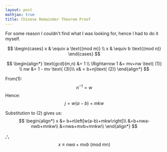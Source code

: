 ```yaml
---
layout: post
mathjax: true
title: Chinese Remainder Theorem Proof
---
```


For some reason I couldn't find what I was looking for, hence I had to do it myself.

$$
\begin{cases}
x  & \equiv a \text{(mod m)} \\
x  & \equiv b \text{(mod n)}
\end{cases} 
$$

$$
\begin{align*}
\text{gcd}(m,n) &= 1  \\
\Rightarrow 1 &= mv+nw \text{ (1)} \\
nw &= 1 - mv \text{ (3)}\\
x& = b+nj\text{ (2)}
\end{align*} 
$$

From(1):
$$n^{-1} =w$$
Hence:
$$j=w(a-b)+mkw$$

Substitution to (2) gives us:
$$
\begin{align*}
x &= b+n\left[w(a-b)+mkw\right]\\
&=b+nwa-nwb+mnkw\\
&=nwa+mvb+mnkw\\
\end{align*}
$$

𐬽 $$x\equiv nwa+mvb\text{ (mod mn)}$$
